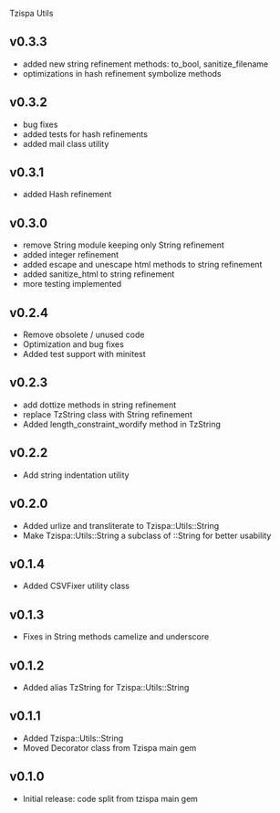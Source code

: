 Tzispa Utils

## v0.3.3
- added new string refinement methods: to_bool, sanitize_filename
- optimizations in hash refinement symbolize methods

## v0.3.2
- bug fixes
- added tests for hash refinements
- added mail class utility

## v0.3.1
- added Hash refinement

## v0.3.0
- remove String module keeping only String refinement
- added integer refinement
- added escape and unescape html methods to string refinement
- added sanitize_html to string refinement
- more testing implemented

## v0.2.4
- Remove obsolete / unused code
- Optimization and bug fixes
- Added test support with minitest

## v0.2.3
- add dottize methods in string refinement
- replace TzString class with String refinement
- Added length_constraint_wordify method in TzString

## v0.2.2
- Add string indentation utility

## v0.2.0
- Added urlize and transliterate to Tzispa::Utils::String
- Make Tzispa::Utils::String a subclass of ::String for better usability

## v0.1.4
- Added CSVFixer utility class

## v0.1.3
- Fixes in String methods camelize and underscore

## v0.1.2
- Added alias TzString for Tzispa::Utils::String

## v0.1.1
- Added Tzispa::Utils::String
- Moved Decorator class from Tzispa main gem

## v0.1.0
- Initial release: code split from tzispa main gem
